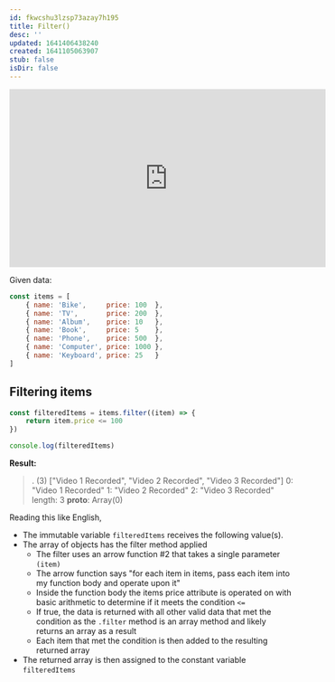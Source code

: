 ```yaml
---
id: fkwcshu3lzsp73azay7h195
title: Filter()
desc: ''
updated: 1641406438240
created: 1641105063907
stub: false
isDir: false
---
```



<center>
	<iframe width="560" height="315" src="https://www.youtube.com/embed/R8rmfD9Y5-c" frameborder="0" allow="accelerometer; autoplay; encrypted-media; gyroscope; picture-in-picture" allowfullscreen></iframe>
</center>

Given data:

```javascript
const items = [
    { name: 'Bike',     price: 100  },
    { name: 'TV',       price: 200  },
    { name: 'Album',    price: 10   },
    { name: 'Book',     price: 5    },
    { name: 'Phone',    price: 500  },
    { name: 'Computer', price: 1000 },
    { name: 'Keyboard', price: 25   }
]
```

## Filtering items

```js
const filteredItems = items.filter((item) => {
    return item.price <= 100
})

console.log(filteredItems)
```

**Result:**

> .
> (3) ["Video 1 Recorded", "Video 2 Recorded", "Video 3 Recorded"]
> 0: "Video 1 Recorded"
> 1: "Video 2 Recorded"
> 2: "Video 3 Recorded"
> length: 3
> **proto**: Array(0)

Reading this like English, 

- The immutable variable `filteredItems` receives the following value(s). 
- The array of objects has the filter method applied
  - The filter uses an arrow function #2 that takes a single parameter `(item)`
  - The arrow function says "for each item in items, pass each item into my function body and operate upon it"
  - Inside the function body the items price attribute is operated on with basic arithmetic to determine if it meets the condition `<=` 
  - If true, the data is returned with all other valid data that met the condition as the `.filter` method is an array method and likely returns an array as a result
  - Each item that met the condition is then added to the resulting returned array 
- The returned array is then assigned to the constant variable `filteredItems`
